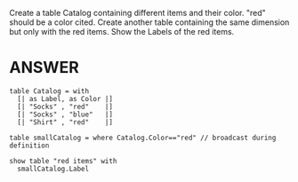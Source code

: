 Create a table Catalog containing different items and their color. "red" should be a color cited. Create another table containing the same dimension but only with the red items. Show the Labels of the red items.

# ANSWER

```envision
table Catalog = with 
  [| as Label, as Color |]
  [| "Socks" , "red"    |]
  [| "Socks" , "blue"   |]
  [| "Shirt" , "red"    |] 
 
table smallCatalog = where Catalog.Color=="red" // broadcast during definition
 
show table "red items" with
  smallCatalog.Label
```